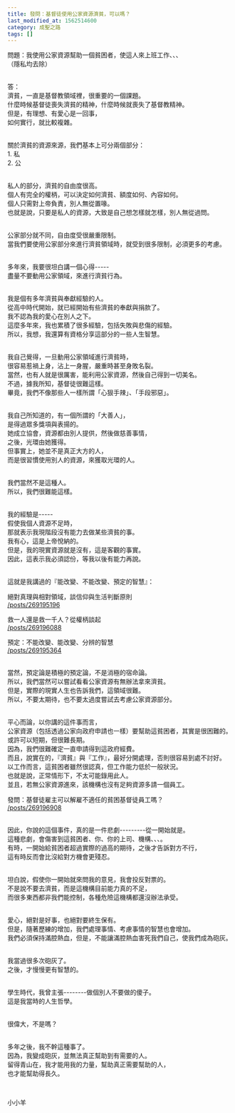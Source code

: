 ```yaml
---
title: 發問：基督徒使用公家資源濟貧，可以嗎？
last_modified_at: 1562514600
category: 成聖之路
tags: []
---
```


<p>問題：我使用公家資源幫助一個貧困者，使這人來上班工作、、、<br/>
（隱私均去除）</p>
<p><br/>
答：<br/>
濟貧，一直是基督教領域裡，很重要的一個課題。<br/>
什麼時候基督徒喪失濟貧的精神，什麼時候就喪失了基督教精神。<br/>
但是，有理想、有愛心是一回事，<br/>
如何實行，就比較複雜。</p>
<p><br/>
關於濟貧的資源來源，我們基本上可分兩個部分：<br/>
1. 私<br/>
2. 公</p>
<p><br/>
私人的部分，濟貧的自由度很高。<br/>
個人有完全的權柄，可以決定如何濟貧、額度如何、內容如何。<br/>
個人只需對上帝負責，別人無從置喙。<br/>
也就是說，只要是私人的資源，大致是自己想怎樣就怎樣，別人無從過問。</p>
<p><br/>
公家部分就不同，自由度受很嚴重限制。<br/>
當我們要使用公家部分來進行濟貧領域時，就受到很多限制，必須更多的考慮。</p>
<p><br/>
多年來，我要很坦白講一個心得-----<br/>
盡量不要動用公家領域，來進行濟貧行為。</p>
<p><br/>
我是個有多年濟貧與奉獻經驗的人。<br/>
從高中時代開始，就已經開始有些濟貧的奉獻與捐款了。<br/>
我不認為我的愛心在別人之下。<br/>
這麼多年來，我也累積了很多經驗，包括失敗與悲傷的經驗。<br/>
所以，我想，我還算有資格分享這部分的一些人生智慧。</p>
<p><br/>
我自己覺得，一旦動用公家領域進行濟貧時，<br/>
很容易惹禍上身，沾上一身腥，嚴重時甚至身敗名裂。<br/>
當然，也有人就是很厲害，能利用公家資源，然後自己得到一切美名。<br/>
不過，據我所知，基督徒很難這樣。<br/>
畢竟，我們不像那些人一樣所謂「心狠手辣」、「手段邪惡」。</p>
<p><br/>
我自己所知道的，有一個所謂的「大善人」，<br/>
是得過眾多獎項與表揚的。<br/>
她成立協會，資源都由別人提供，然後做慈善事情，<br/>
之後，光環由她獲得。<br/>
但事實上，她並不是真正大方的人，<br/>
而是很習慣使用別人的資源，來獲取光環的人。</p>
<p><br/>
我們當然不是這種人。<br/>
所以，我們很難能這樣。</p>
<p><br/>
我的經驗是-----<br/>
假使我個人資源不足時，<br/>
那就表示我現階段沒有能力去做某些濟貧的事。<br/>
我有心，這是上帝悅納的。<br/>
但是，我的現實資源就是沒有，這是客觀的事實。<br/>
因此，這表示我必須認份，等我以後有能力再說。</p>
<p><br/>
這就是我講過的『能改變、不能改變、預定的智慧』：</p>
<p>絕對真理與相對領域，談信仰與生活判斷原則<br/>
<a href="/posts/269195196" target="_blank">/posts/269195196</a></p>
<p>救一人還是救一千人？從權柄談起<br/>
<a href="/posts/269196088" target="_blank">/posts/269196088</a></p>
<p>預定：不能改變、能改變、分辨的智慧<br/>
<a href="/posts/269195364" target="_blank">/posts/269195364</a></p>
<p><br/>
當然，預定論是積極的預定論，不是消極的宿命論。<br/>
所以，我們當然可以嘗試看看公家資源有無辦法拿來濟貧。<br/>
但是，實際的現實人生也告訴我們，這領域很難。<br/>
所以，不要太期待，也不要太過度嘗試去考慮公家資源部分。</p>
<p><br/>
平心而論，以你講的這件事而言，<br/>
公家資源（包括透過公家向政府申請也一樣）要幫助這貧困者，其實是很困難的。<br/>
或許可以短期，但很難長期。<br/>
因為，我們很難確定一直申請得到這政府經費。<br/>
而且，說實在的，『濟貧』與『工作』，最好分開處理，否則很容易到處不討好。<br/>
以工作而言，這貧困者雖然很認真，但工作能力低於一般狀況。<br/>
也就是說，正常情形下，不太可能錄用此人。<br/>
並且，若無公家資源進來，該機構也沒有足夠資源多請一個員工。</p>
<p>發問：基督徒雇主可以解雇不適任的貧困基督徒員工嗎？<br/>
<a href="/posts/269196908" target="_blank">/posts/269196908</a></p>
<p><br/>
因此，你說的這個事件，真的是一件悲劇---------從一開始就是。<br/>
這種悲劇，會傷害到這貧困者、你、你的上司、機構、、、。<br/>
有時，一開始給貧困者超過實際的過高的期待，之後才告訴對方不行，<br/>
這有時反而會比沒給對方機會更殘忍。</p>
<p><br/>
坦白說，假使你一開始就來問我的意見，我會投反對票的。<br/>
不是說不要去濟貧，而是這機構目前能力真的不足，<br/>
而很多東西都非我們能控制，各種危險這機構都還沒辦法承受。</p>
<p><br/>
愛心，絕對是好事，也絕對要終生保有。<br/>
但是，隨著歷練的增加，我們處理事情、考慮事情的智慧也會增加。<br/>
我們必須保持滿腔熱血，但是，不能讓滿腔熱血害死我們自己，使我們成為砲灰。</p>
<p><br/>
我當過很多次砲灰了。<br/>
之後，才慢慢更有智慧的。</p>
<p><br/>
學生時代，我曾主張--------做個別人不要做的傻子。<br/>
這是我當時的人生哲學。</p>
<p><br/>
很偉大，不是嗎？</p>
<p><br/>
多年之後，我不幹這種事了。<br/>
因為，我變成砲灰，並無法真正幫助到有需要的人。<br/>
留得青山在，我才能用我的力量，幫助真正需要幫助的人，<br/>
也才能幫助得長久。</p>
<p> </p>
<p>小小羊</p>
